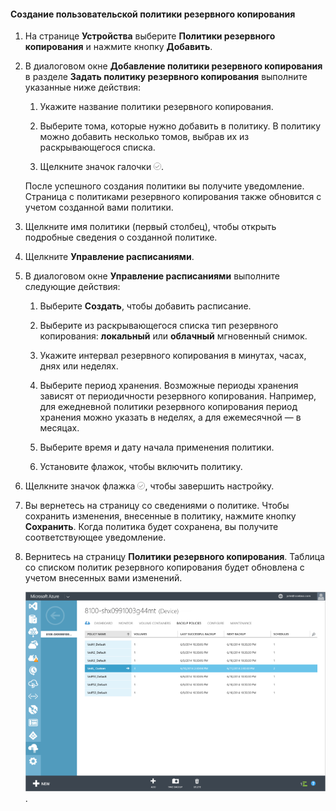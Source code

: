 <!--author=SharS last changed: 9/15/15-->

#### Создание пользовательской политики резервного копирования

1. На странице **Устройства** выберите **Политики резервного копирования** и нажмите кнопку **Добавить**.

2. В диалоговом окне **Добавление политики резервного копирования** в разделе **Задать политику резервного копирования** выполните указанные ниже действия:

    1. Укажите название политики резервного копирования.

    2. Выберите тома, которые нужно добавить в политику. В политику можно добавить несколько томов, выбрав их из раскрывающегося списка.

    3. Щелкните значок галочки ![значок галочки](./media/storsimple-add-backup-policy/HCS_CheckIcon-include.png).

     После успешного создания политики вы получите уведомление. Страница с политиками резервного копирования также обновится с учетом созданной вами политики.

4. Щелкните имя политики (первый столбец), чтобы открыть подробные сведения о созданной политике.

5. Щелкните **Управление расписаниями**.

6. В диалоговом окне **Управление расписаниями** выполните следующие действия:

    1. Выберите **Создать**, чтобы добавить расписание.

    2. Выберите из раскрывающегося списка тип резервного копирования: **локальный** или **облачный** мгновенный снимок.

    3. Укажите интервал резервного копирования в минутах, часах, днях или неделях.

    4. Выберите период хранения. Возможные периоды хранения зависят от периодичности резервного копирования. Например, для ежедневной политики резервного копирования период хранения можно указать в неделях, а для ежемесячной — в месяцах.
 
    5. Выберите время и дату начала применения политики.

    6. Установите флажок, чтобы включить политику.

7. Щелкните значок флажка ![значок галочки](./media/storsimple-add-backup-policy/HCS_CheckIcon-include.png), чтобы завершить настройку.

8. Вы вернетесь на страницу со сведениями о политике. Чтобы сохранить изменения, внесенные в политику, нажмите кнопку **Сохранить**. Когда политика будет сохранена, вы получите соответствующее уведомление.

9. Вернитесь на страницу **Политики резервного копирования**. Таблица со списком политик резервного копирования будет обновлена с учетом внесенных вами изменений.

    ![Настраиваемая политика резервного копирования](./media/storsimple-create-custom-backup-policy/HCS_CustomBackupPolicyM-include.png).

<!---HONumber=AcomDC_1203_2015-->